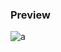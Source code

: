 ### Preview
![a](https://github.com/Eazvy/UILibs/blob/main/Librarys/Sierra/dawdawdawzxc.png?raw=true)
